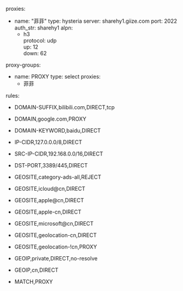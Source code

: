 proxies:
  - name: "菲菲"
    type: hysteria
    server: sharehy1.giize.com
    port: 2022
    auth_str: sharehy1
    alpn:
      - h3  
    protocol: udp          
    up: 12          
    down: 62       
    
proxy-groups:
  - name: PROXY 
    type: select
    proxies:
      - 菲菲
      
      
rules:
  - DOMAIN-SUFFIX,bilibili.com,DIRECT,tcp
  - DOMAIN,google.com,PROXY
  - DOMAIN-KEYWORD,baidu,DIRECT
  - IP-CIDR,127.0.0.0/8,DIRECT
  - SRC-IP-CIDR,192.168.0.0/16,DIRECT
  - DST-PORT,3389/445,DIRECT
  - GEOSITE,category-ads-all,REJECT
  - GEOSITE,icloud@cn,DIRECT
  - GEOSITE,apple@cn,DIRECT
  - GEOSITE,apple-cn,DIRECT
  - GEOSITE,microsoft@cn,DIRECT
  - GEOSITE,geolocation-cn,DIRECT
  - GEOSITE,geolocation-!cn,PROXY
  - GEOIP,private,DIRECT,no-resolve
  - GEOIP,cn,DIRECT

  - MATCH,PROXY
